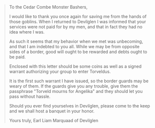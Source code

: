 >To the Cedar Combe Monster Bashers,
>
>I would like to thank you once again for saving me from the hands of those goblins. When I returned to Devilglen I was informed that your services were not paid for by my men, and that in fact they had no idea where I was.
>
>As such it seems that my behavior when we met was unbecoming, and that I am indebted to you all. While we may be from opposite sides of a border, good will ought to be rewarded and debts ought to be paid.
>
>Enclosed with this letter should be some coins as well as a signed warrant authorizing your group to enter Torveldus.
>
>It is the first such warrant I have issued, so the border guards may be weary of them. If the guards give you any trouble, give them the passphrase "Torveld mourns for Angelika" and they should let you pass without hassle.
>
>Should you ever find yourselves in Devilglen, please come to the keep and we shall host a banquet in your honor.
>
>Yours truly,
>	Earl Liam Marquaad of Devilglen
